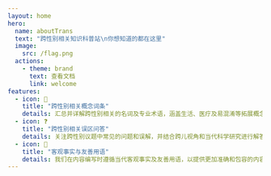 ```yaml
---
layout: home
hero:
  name: aboutTrans
  text: "跨性别相关知识科普站\n你想知道的都在这里"
  image:
    src: /flag.png
  actions:
    - theme: brand
      text: 查看文档
      link: welcome
features:
  - icon: 🔖
    title: "跨性别相关概念词条"
    details: 汇总并详解跨性别相关的名词及专业术语，涵盖生活、医疗及易混淆等拓展概念。
  - icon: ❓
    title: "跨性别相关误区问答"
    details: 关注跨性别议题中常见的问题和误解，并结合跨儿视角和当代科学研究进行解答。
  - icon: 🔬
    title: "客观事实与友善用语"
    details: 我们在内容编写时遵循当代客观事实及友善用语，以提供更加准确和包容的内容。
---
```

